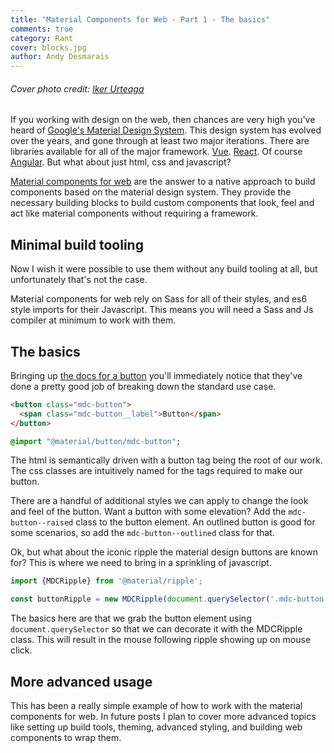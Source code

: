 ```yaml
---
title: "Material Components for Web - Part 1 - The basics"
comments: true
category: Rant
cover: blocks.jpg
author: Andy Desmarais
---
```


###### Cover photo credit: [Iker Urteaga](https://unsplash.com/@iurte)

If you working with design on the web, then chances are very high you've heard of [Google's Material Design System](https://material.io/). This design system has evolved over the years, and gone through at least two major iterations. There are libraries available for all of the major framework. [Vue](https://vuematerial.io/). [React](https://material-ui.com/). Of course [Angular](https://material.angular.io/). But what about just html, css and javascript?

[Material components for web](https://material.io/develop/web/) are the answer to a native approach to build components based on the material design system. They provide the necessary building blocks to build custom components that look, feel and act like material components without requiring a framework.

## Minimal build tooling

Now I wish it were possible to use them without any build tooling at all, but unfortunately that's not the case.

Material components for web rely on Sass for all of their styles, and es6 style imports for their Javascript. This means you will need a Sass and Js compiler at minimum to work with them.

## The basics

Bringing up [the docs for a button](https://material.io/develop/web/components/buttons/) you'll immediately notice that they've done a pretty good job of breaking down the standard use case.

```html
<button class="mdc-button">
  <span class="mdc-button__label">Button</span>
</button>
```

```sass
@import "@material/button/mdc-button";
```

The html is semantically driven with a button tag being the root of our work. The css classes are intuitively named for the tags required to make our button.

There are a handful of additional styles we can apply to change the look and feel of the button.  Want a button with some elevation? Add the `mdc-button--raised` class to the button element. An outlined button is good for some scenarios, so add the `mdc-button--outlined` class for that.

Ok, but what about the iconic ripple the material design buttons are known for? This is where we need to bring in a sprinkling of javascript.

```js
import {MDCRipple} from '@material/ripple';

const buttonRipple = new MDCRipple(document.querySelector('.mdc-button'));
```

The basics here are that we grab the button element using `document.querySelector` so that we can decorate it with the MDCRipple class. This will result in the mouse following ripple showing up on mouse click.

## More advanced usage

This has been a really simple example of how to work with the material components for web. In future posts I plan to cover more advanced topics like setting up build tools, theming, advanced styling, and building web components to wrap them.
